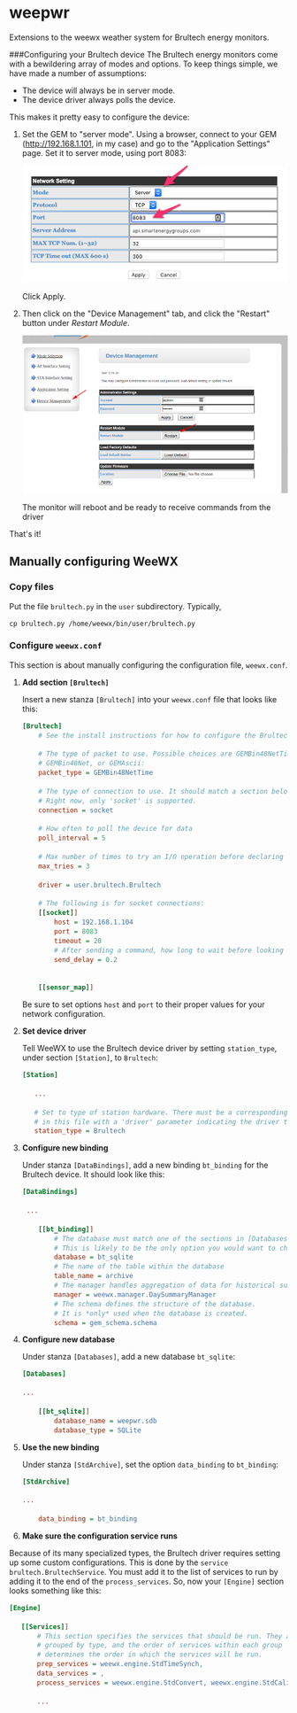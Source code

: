 weepwr
======

Extensions to the weewx weather system for Brultech energy monitors.

###Configuring your Brultech device
The Brultech energy monitors come with a bewildering array of modes and options. To keep things
simple, we have made a number of assumptions:

- The device will always be in server mode.
- The device driver always polls the device.

This makes it pretty easy to configure the device:

1. Set the GEM to "server mode".
Using a browser, connect to your GEM (http://192.168.1.101, in my case) 
and go to the "Application Settings" page. 
Set it to server mode, using port 8083:

    ![Application settings](images/server_mode.png)

    Click Apply.
    
2. Then click on the "Device Management" tab, and click the "Restart" button under 
*Restart Module*.

    ![Restart Module](images/restart_module.png)
    
    The monitor will reboot and be ready to receive commands from the driver
    
That's it!

## Manually configuring WeeWX

### Copy files
Put the file `brultech.py` in the `user` subdirectory. Typically,

```shell script
cp brultech.py /home/weewx/bin/user/brultech.py
```

### Configure `weewx.conf`

This section is about manually configuring the configuration file, `weewx.conf`.

1. __Add section `[Brultech]`__

    Insert a new stanza `[Brultech]` into your `weewx.conf` file that looks like this:

    ```ini
    [Brultech]
        # See the install instructions for how to configure the Brultech devices!!
    
        # The type of packet to use. Possible choices are GEMBin48NetTime,
        # GEMBin48Net, or GEMAscii:
        packet_type = GEMBin48NetTime
    
        # The type of connection to use. It should match a section below. 
        # Right now, only 'socket' is supported.
        connection = socket
    
        # How often to poll the device for data
        poll_interval = 5

        # Max number of times to try an I/O operation before declaring an error
        max_tries = 3
    
        driver = user.brultech.Brultech

        # The following is for socket connections: 
        [[socket]]
            host = 192.168.1.104
            port = 8083
            timeout = 20
            # After sending a command, how long to wait before looking for a response
            send_delay = 0.2

    
        [[sensor_map]]

    ```

    Be sure to set options `host` and `port` to their proper values for your network configuration.

2. __Set device driver__

    Tell WeeWX to use the Brultech device driver by setting `station_type`, 
under section `[Station]`, to `Brultech`:
 
     ```ini
    [Station]

        ...

        # Set to type of station hardware. There must be a corresponding stanza
        # in this file with a 'driver' parameter indicating the driver to be used.
        station_type = Brultech
    ```

3. __Configure new binding__

    Under stanza `[DataBindings]`, add a new binding `bt_binding` for the Brultech device. It should look like this: 

    ```ini
   [DataBindings]

     ...

        [[bt_binding]]
            # The database must match one of the sections in [Databases].
            # This is likely to be the only option you would want to change.
            database = bt_sqlite
            # The name of the table within the database
            table_name = archive
            # The manager handles aggregation of data for historical summaries
            manager = weewx.manager.DaySummaryManager
            # The schema defines the structure of the database.
            # It is *only* used when the database is created.
            schema = gem_schema.schema
    ```

4. __Configure new database__

    Under stanza `[Databases]`, add a new database `bt_sqlite`:
    ```ini
    [Databases]
   
    ...
   
        [[bt_sqlite]]
            database_name = weepwr.sdb
            database_type = SQLite  
    ```
   
5. __Use the new binding__ 

    Under stanza `[StdArchive]`, set the option `data_binding` to `bt_binding`:
    
    ```ini
   [StdArchive]

   ...
   
        data_binding = bt_binding         
   ```
 
 6. __Make sure the configuration service runs__
 
 Because of its many specialized types, the Brultech driver requires setting up some custom
 configurations. This is done by the `service brultech.BrultechService`. You must
 add it to the list of services to run by adding it to the end of the `process_services`. So, now
 your `[Engine]` section looks something like this: 
 
 ```ini
 [Engine]

    [[Services]]
        # This section specifies the services that should be run. They are
        # grouped by type, and the order of services within each group
        # determines the order in which the services will be run.
        prep_services = weewx.engine.StdTimeSynch,
        data_services = ,
        process_services = weewx.engine.StdConvert, weewx.engine.StdCalibrate, weewx.engine.StdQC, weewx.wxservices.StdWXCalculate, user.brultech.BrultechService

        ...
```
